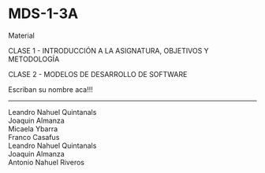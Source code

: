 # MDS-1-3A

Material

CLASE 1  - INTRODUCCIÓN A LA ASIGNATURA, OBJETIVOS Y METODOLOGÍA

CLASE 2 - MODELOS DE DESARROLLO DE SOFTWARE

Escriban su nombre aca!!!

<hr>
Leandro Nahuel Quintanals
<br>
Joaquin Almanza
<br>
Micaela Ybarra
<br>
Franco Casafus
<Br>
Leandro Nahuel Quintanals<br>
Joaquin Almanza<br>                                                                     Antonio Nahuel Riveros
